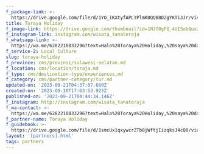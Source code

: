 ```yaml
---
f_package-link: >-
  https://drive.google.com/file/d/1YO_iKXtyfAPLTPlmK0QQB8D2gYKTiJJr/view?usp=drive_link
title: Toraya Holiday
f_image-link: https://drive.google.com/thumbnail?id=1NJf0gFQ_4UISobQux2GpsW6EuC9sJ3GO
f_instagram-link: instagram.com/wisata_tanatoraja
f_whatsapp-link: >-
  https://wa.me/6282210833296?text=Halo%20Toraya%20Holiday,%20saya%20dapat%20info%20dari%20@loocale.id%20dan%20punya%20pertanyaan
f_service-2: Local Culture
slug: toraya-holiday
f_province: cms/provinsi/sulawesi-selatan.md
f_location: cms/location/toraja.md
f_type: cms/destination-type/experiences.md
f_category: cms/partner-category/tur.md
updated-on: '2023-09-21T04:37:07.669Z'
created-on: '2023-09-10T17:03:53.923Z'
published-on: '2023-09-21T04:44:34.146Z'
f_instagram: http://instagram.com/wisata_tanatoraja
f_wa-contact: >-
  https://wa.me/6282210833296?text=Halo%20Toraya%20Holiday,%20saya%20dapat%20info%20dari%20@loocale.id%20dan%20punya%20pertanyaan
f_partner-name: Toraya Holiday
f_guidebook: >-
  https://drive.google.com/file/d/1smcUx1qxywcrZTb8jWftjIizqksJ4cQ0/view?usp=drive_link
layout: '[partners].html'
tags: partners
---
```



